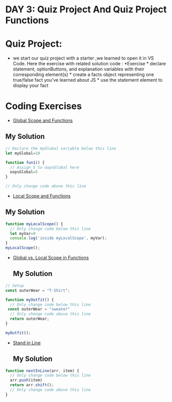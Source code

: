 # DAY 3: Quiz Project And Quiz Project Functions
# Quiz Project:
* we start our quiz project with a starter [](https://anjana.dev/javascript-first-steps/2-jsquiz-starter.html) ,we learned to open it in VS Code. Here the exercise with related solution code :
      *Exercise
                  * declare statement, optionButtons, and explanation variables with their corresponding element(s)
                  * create a facts object representing one true/false fact you've learned about JS
                  * use the statement element to display your fact
# Coding Exercises
* [Global Scope and Functions](https://www.freecodecamp.org/learn/javascript-algorithms-and-data-structures/basic-javascript/global-scope-and-functions)
## My Solution
```javascript
// Declare the myGlobal variable below this line
let myGlobal=10

function fun1() {
  // Assign 5 to oopsGlobal here
  oopsGlobal=5
}

// Only change code above this line
```
* [Local Scope and Functions](https://www.freecodecamp.org/learn/javascript-algorithms-and-data-structures/basic-javascript/local-scope-and-functions)
## My Solution 
```javascript
function myLocalScope() {
  // Only change code below this line
  let myVar=9
  console.log('inside myLocalScope', myVar);
}
myLocalScope();
```
* [Global vs. Local Scope in Functions](https://www.freecodecamp.org/learn/javascript-algorithms-and-data-structures/basic-javascript/global-vs--local-scope-in-functions)
  ## My Solution
```javascript
// Setup
const outerWear = "T-Shirt";

function myOutfit() {
  // Only change code below this line
 const outerWear = "sweater"
  // Only change code above this line
  return outerWear;
}

myOutfit();
```

* [Stand in Line](https://www.freecodecamp.org/learn/javascript-algorithms-and-data-structures/basic-javascript/stand-in-line)
  ## My Solution
```javascript
function nextInLine(arr, item) {
  // Only change code below this line
  arr.push(item)
  return arr.shift();
  // Only change code above this line
}
```
